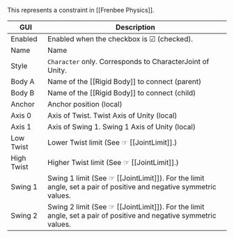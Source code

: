 This represents a constraint in [[Frenbee Physics]].

|GUI|Description|
|---|---|
|Enabled|Enabled when the checkbox is ☑ (checked).|
|Name|Name|
|Style|`Character` only. Corresponds to CharacterJoint of Unity.|
|Body A|Name of the [[Rigid Body]] to connect (parent)|
|Body B|Name of the [[Rigid Body]] to connect (child)|
|Anchor|Anchor position (local)|
|Axis 0|Axis of Twist. Twist Axis of Unity (local)|
|Axis 1|Axis of Swing 1. Swing 1 Axis of Unity (local)|
|Low Twist|Lower Twist limit (See ☞ [[JointLimit]].)|
|High Twist|Higher Twist limit (See ☞ [[JointLimit]].)|
|Swing 1|Swing 1 limit (See ☞ [[JointLimit]]). For the limit angle, set a pair of positive and negative symmetric values.|
|Swing 2|Swing 2 limit (See ☞ [[JointLimit]]). For the limit angle, set a pair of positive and negative symmetric values.|